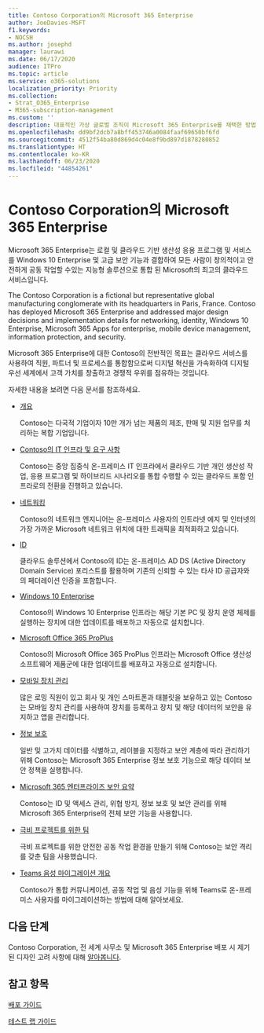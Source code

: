 ```yaml
---
title: Contoso Corporation의 Microsoft 365 Enterprise
author: JoeDavies-MSFT
f1.keywords:
- NOCSH
ms.author: josephd
manager: laurawi
ms.date: 06/17/2020
audience: ITPro
ms.topic: article
ms.service: o365-solutions
localization_priority: Priority
ms.collection:
- Strat_O365_Enterprise
- M365-subscription-management
ms.custom: ''
description: 대표적인 가상 글로벌 조직이 Microsoft 365 Enterprise를 채택한 방법
ms.openlocfilehash: dd9bf2dcb7a8bff453746a0084faaf69650bf6fd
ms.sourcegitcommit: 4512f54ba80d869d4c04e8f9bd897d1878280852
ms.translationtype: HT
ms.contentlocale: ko-KR
ms.lasthandoff: 06/23/2020
ms.locfileid: "44854261"
---
```

# <a name="microsoft-365-enterprise-for-the-contoso-corporation"></a>Contoso Corporation의 Microsoft 365 Enterprise

Microsoft 365 Enterprise는 로컬 및 클라우드 기반 생산성 응용 프로그램 및 서비스를 Windows 10 Enterprise 및 고급 보안 기능과 결합하여 모든 사람이 창의적이고 안전하게 공동 작업할 수있는 지능형 솔루션으로 통합 된 Microsoft의 최고의 클라우드 서비스입니다. 

The Contoso Corporation is a fictional but representative global manufacturing conglomerate with its headquarters in Paris, France. Contoso has deployed Microsoft 365 Enterprise and addressed major design decisions and implementation details for networking, identity, Windows 10 Enterprise, Microsoft 365 Apps for enterprise, mobile device management, information protection, and security. 

Microsoft 365 Enterprise에 대한 Contoso의 전반적인 목표는 클라우드 서비스를 사용하여 직원, 파트너 및 프로세스를 통합함으로써 디지털 혁신을 가속화하여 디지털 우선 세계에서 고객 가치를 창출하고 경쟁적 우위를 점유하는 것입니다.

자세한 내용을 보려면 다음 문서를 참조하세요.

- [개요](contoso-overview.md)

  Contoso는 다국적 기업이자 10만 개가 넘는 제품의 제조, 판매 및 지원 업무를 처리하는 복합 기업입니다.

- [Contoso의 IT 인프라 및 요구 사항](contoso-infra-needs.md)

  Contoso는 중앙 집중식 온-프레미스 IT 인프라에서 클라우드 기반 개인 생산성 작업, 응용 프로그램 및 하이브리드 시나리오를 통합 수행할 수 있는 클라우드 포함 인프라로의 전환을 진행하고 있습니다.

- [네트워킹](contoso-networking.md)

  Contoso의 네트워크 엔지니어는 온-프레미스 사용자의 인트라넷 에지 및 인터넷의 가장 가까운 Microsoft 네트워크 위치에 대한 트래픽을 최적화하고 있습니다.

- [ID](contoso-identity.md)

  클라우드 솔루션에서 Contoso의 ID는 온-프레미스 AD DS (Active Directory Domain Service) 포리스트를 활용하며 기존의 신뢰할 수 있는 타사 ID 공급자와의 페더레이션 인증을 포함합니다.

- [Windows 10 Enterprise](contoso-win10.md)

  Contoso의 Windows 10 Enterprise 인프라는 해당 기본 PC 및 장치 운영 체제를 실행하는 장치에 대한 업데이트를 배포하고 자동으로 설치합니다.

- [Microsoft Office 365 ProPlus](contoso-o365pp.md)

  Contoso의 Microsoft Office 365 ProPlus 인프라는 Microsoft Office 생산성 소프트웨어 제품군에 대한 업데이트를 배포하고 자동으로 설치합니다.

- [모바일 장치 관리](contoso-mdm.md)

  많은 로밍 직원이 있고 회사 및 개인 스마트폰과 태블릿을 보유하고 있는 Contoso는 모바일 장치 관리를 사용하여 장치를 등록하고 장치 및 해당 데이터의 보안을 유지하고 앱을 관리합니다.

- [정보 보호](contoso-info-protect.md)

  일반 및 고가치 데이터를 식별하고, 레이블을 지정하고 보안 계층에 따라 관리하기 위해 Contoso는 Microsoft 365 Enterprise 정보 보호 기능으로 해당 데이터 보안 정책을 실행합니다.

- [Microsoft 365 엔터프라이즈 보안 요약](contoso-security-summary.md)

  Contoso는 ID 및 액세스 관리, 위협 방지, 정보 보호 및 보안 관리를 위해 Microsoft 365 Enterprise의 전체 보안 기능을 사용합니다.

- [극비 프로젝트를 위한 팀](../solutions/contoso-team-for-top-secret-project.md)

  극비 프로젝트를 위한 안전한 공동 작업 환경을 만들기 위해 Contoso는 보안 격리를 갖춘 팀을 사용했습니다.

- [Teams 음성 마이그레이션 개요](https://docs.microsoft.com/MicrosoftTeams/voice-case-study-overview)

  Contoso가 통합 커뮤니케이션, 공동 작업 및 음성 기능을 위해 Teams로 온-프레미스 사용자를 마이그레이션하는 방법에 대해 알아보세요.

## <a name="next-step"></a>다음 단계

Contoso Corporation, 전 세계 사무소 및 Microsoft 365 Enterprise 배포 시 제기된 디자인 고려 사항에 대해 [알아봅니다](contoso-overview.md).


## <a name="see-also"></a>참고 항목

[배포 가이드](deploy-microsoft-365-enterprise.md)

[테스트 랩 가이드](m365-enterprise-test-lab-guides.md)


